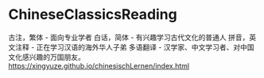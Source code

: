 # ChineseClassicsReading

古注，繁体 - 面向专业学者
白话，简体 - 有兴趣学习古代文化的普通人
拼音，英文注释 - 正在学习汉语的海外华人子弟
多语翻译 - 汉学家、中文学习者、对中国文化感兴趣的万国朋友。
https://xingyuze.github.io/chinesischLernen/index.html
